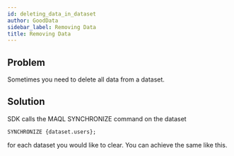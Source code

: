 ```yaml
---
id: deleting_data_in_dataset
author: GoodData
sidebar_label: Removing Data
title: Removing Data
---
```


Problem
-------

Sometimes you need to delete all data from a dataset.

Solution
--------

SDK calls the MAQL SYNCHRONIZE command on the dataset

    SYNCHRONIZE {dataset.users};

for each dataset you would like to clear. You can achieve the same like
this.


